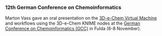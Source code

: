 ### 12th German Conference on Chemoinformatics

Marton Vass gave an oral presentation on the [3D-e-Chem Virtual Machine](https://3d-e-chem.github.io/3D-e-Chem-VM/) and workflows using the 3D-e-Chem KNIME nodes at the [German Conference on Chemoinformatics (GCC)](https://www.gdch.de/index.php?id=3089) in Fulda (6-8 November).
